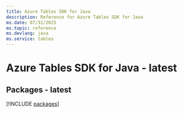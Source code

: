```yaml
---
title: Azure Tables SDK for Java
description: Reference for Azure Tables SDK for Java
ms.date: 07/31/2025
ms.topic: reference
ms.devlang: java
ms.service: tables
---
```

# Azure Tables SDK for Java - latest
## Packages - latest
[!INCLUDE [packages](tables-index.md)]